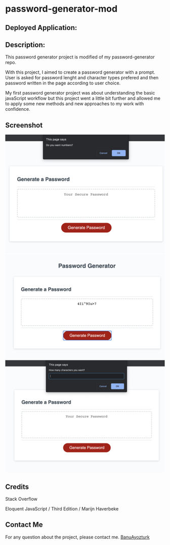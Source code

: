 # password-generator-mod

## Deployed Application: 

## Description: 
This password generator project is modified of my password-generator repo.

With this project, I aimed to create a password generator with a prompt. User is asked for password lenght and character types prefered and then password written  in the page according to user choice.

My first password generator project was about understanding the basic javaScript workflow but this project went a little bit further and allowed me to apply some new methods and new approaches to my work with confidence.

## Screenshot
![Password Generatorimages - 3240.1166](./images/screen-shot.png)
![Portfolio page - 968.1744 ](./images/screen-shot2.png)
![Portfolio page - 968.1744 ](./images/screen-shot3.png)

## Credits
 Stack Overflow
 
 Eloquent JavaScript  / Third Edition / Marijn Haverbeke
 
## Contact Me
For any question about the project, please contact me.
[BanuAyozturk](mailto:bnyksl@gmail.com)
